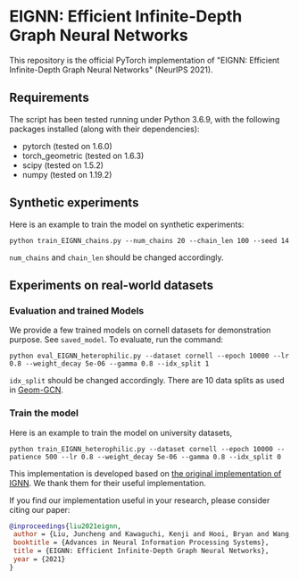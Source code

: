 # EIGNN: Efficient Infinite-Depth Graph Neural Networks
This repository is the official PyTorch implementation of "EIGNN: Efficient Infinite-Depth Graph Neural Networks" (NeurIPS 2021).


## Requirements
The script has been tested running under Python 3.6.9, with the following packages installed (along with their dependencies):
* pytorch (tested on 1.6.0)
* torch_geometric (tested on 1.6.3)
* scipy (tested on 1.5.2)
* numpy (tested on 1.19.2)

## Synthetic experiments
Here is an example to train the model on synthetic experiments: 

```
python train_EIGNN_chains.py --num_chains 20 --chain_len 100 --seed 14
```

`num_chains` and `chain_len` should be changed accordingly. 


## Experiments on real-world datasets 
### Evaluation and trained Models
We provide a few trained models on cornell datasets for demonstration purpose. 
See `saved_model`. 
To evaluate, run the command: 

```
python eval_EIGNN_heterophilic.py --dataset cornell --epoch 10000 --lr 0.8 --weight_decay 5e-06 --gamma 0.8 --idx_split 1 
```

`idx_split` should be changed accordingly. There are 10 data splits as used in [Geom-GCN](https://github.com/graphdml-uiuc-jlu/geom-gcn).

### Train the model 
Here is an example to train the model on university datasets, 

```
python train_EIGNN_heterophilic.py --dataset cornell --epoch 10000 --patience 500 --lr 0.8 --weight_decay 5e-06 --gamma 0.8 --idx_split 0 
```

This implementation is developed based on [the original implementation of IGNN](https://github.com/SwiftieH/IGNN). We thank them for their useful implementation.  

If you find our implementation useful in your research, please consider citing our paper:
```bibtex
@inproceedings{liu2021eignn,
 author = {Liu, Juncheng and Kawaguchi, Kenji and Hooi, Bryan and Wang, Yiwei and Xiao, Xiaokui},
 booktitle = {Advances in Neural Information Processing Systems},
 title = {EIGNN: Efficient Infinite-Depth Graph Neural Networks},
 year = {2021}
}
```
